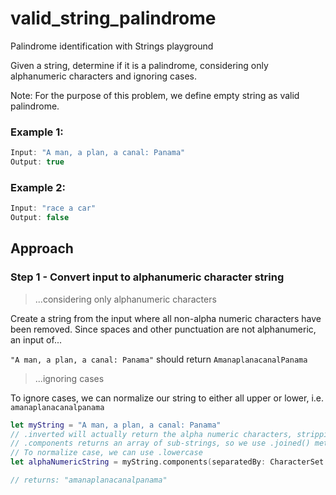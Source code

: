 # valid_string_palindrome
Palindrome identification with Strings playground

Given a string, determine if it is a palindrome, considering only alphanumeric characters and ignoring cases.

Note: For the purpose of this problem, we define empty string as valid palindrome.

### Example 1:

```swift
Input: "A man, a plan, a canal: Panama"
Output: true
```

### Example 2:

```swift
Input: "race a car"
Output: false
```

## Approach

### Step 1 - Convert input to alphanumeric character string

>...considering only alphanumeric characters

Create a string from the input where all non-alpha numeric characters have been removed. Since spaces and other punctuation are not alphanumeric, an input of...

`"A man, a plan, a canal: Panama"` should return `AmanaplanacanalPanama`

> ...ignoring cases

To ignore cases, we can normalize our string to either all upper or lower, i.e.      `amanaplanacanalpanama`

```swift
let myString = "A man, a plan, a canal: Panama"
// .inverted will actually return the alpha numeric characters, stripping away non-aphanumeric
// .components returns an array of sub-strings, so we use .joined() method to concat array into single string
// To normalize case, we can use .lowercase
let alphaNumericString = myString.components(separatedBy: CharacterSet.alphanumerics.inverted).joined().lowercased()

// returns: "amanaplanacanalpanama"
```
  



